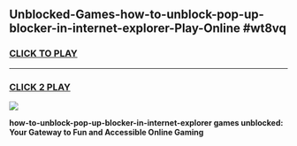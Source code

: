 
## Unblocked-Games-how-to-unblock-pop-up-blocker-in-internet-explorer-Play-Online #wt8vq
<h3>
<a href="https://news.freeplayer.one?title=how-to-unblock-pop-up-blocker-in-internet-explorer&ref=3">CLICK TO PLAY</a></h3>
<hr>

<h3>
<a href="https://news.freeplayer.one?title=how-to-unblock-pop-up-blocker-in-internet-explorer&ref=3">CLICK 2 PLAY</a>
  
</h3>

<a href="https://news.freeplayer.one?title=how-to-unblock-pop-up-blocker-in-internet-explorer&ref=3"><img src="https://clearcache.store/games.png"></a>


**how-to-unblock-pop-up-blocker-in-internet-explorer games unblocked: Your Gateway to Fun and Accessible Online Gaming**
